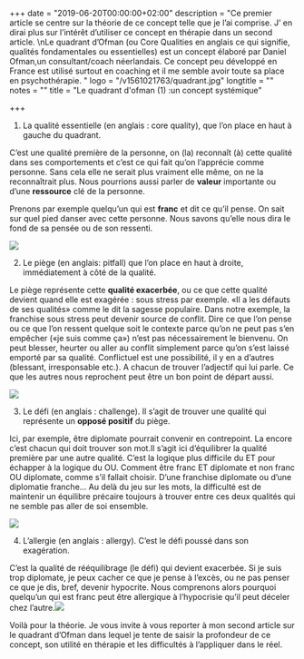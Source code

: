 +++
date = "2019-06-20T00:00:00+02:00"
description = "Ce premier article se centre sur la théorie de ce concept telle que je l’ai comprise. J’ en dirai plus sur l’intérêt d’utiliser ce concept en thérapie dans un second article. \nLe quadrant d’Ofman (ou Core Qualities en anglais ce qui signifie, qualités fondamentales ou essentielles) est un concept élaboré par Daniel Ofman,un consultant/coach néerlandais. Ce concept peu développé en France est  utilisé surtout  en coaching et il me semble avoir toute sa place en psychothérapie.  "
logo = "/v1561021763/quadrant.jpg"
longtitle = ""
notes = ""
title = "Le quadrant d'ofman (1) :un concept systémique"

+++
1. La qualité essentielle (en anglais : core quality), que l’on place en haut à gauche du quadrant.

C’est une qualité première de la personne, on (la) reconnaît (à) cette qualité dans ses comportements et c’est ce qui fait qu’on l’apprécie comme personne. Sans cela elle ne serait plus vraiment elle même, on ne la reconnaîtrait plus. Nous pourrions aussi parler de **valeur** importante ou d’une **ressource** clé de la personne.

Prenons par exemple quelqu’un qui est **franc** et dit ce qu’il pense. On sait sur quel pied danser avec cette personne. Nous savons qu’elle nous dira le fond de sa pensée ou de son ressenti.

![](https://res.cloudinary.com/dpjfqut00/w_900/v1561016874/quadrant%201.jpg)

2. Le piège (en anglais: pitfall) que l’on place en haut à droite, immédiatement à côté de la qualité.

Le piège représente cette **qualité exacerbée**, ou ce que cette qualité devient quand elle est exagérée : sous stress par exemple. «Il a les défauts de ses qualités» comme le dit la sagesse populaire. Dans notre exemple, la franchise sous stress peut devenir source de conflit. Dire ce que l’on pense ou ce que l’on ressent quelque soit le contexte parce qu’on ne peut pas s’en empêcher («je suis comme ça») n’est pas nécessairement le bienvenu. On peut blesser, heurter ou aller au conflit simplement parce qu’on s’est laissé emporté par sa qualité. Conflictuel est une possibilité, il y en a d’autres (blessant, irresponsable etc.). A chacun de trouver l’adjectif qui lui parle. Ce que les autres nous reprochent peut être un bon point de départ aussi.

**![](https://res.cloudinary.com/dpjfqut00/w_900/v1561017052/quadrant%202jpeg.jpg)**

3. Le défi (en anglais : challenge). Il s’agit de trouver une qualité qui représente un **opposé positif** du piège.

Ici, par exemple, être diplomate pourrait convenir en contrepoint. La encore c’est chacun qui doit trouver son mot.Il s’agit ici d’équilibrer la qualité première par une autre qualité. C’est la logique plus difficile du ET pour échapper à la logique du OU. Comment être franc ET diplomate et non franc OU diplomate, comme s’il fallait choisir. D’une franchise diplomate ou d’une diplomatie franche... Au delà du jeu sur les mots, la difficulté est de maintenir un équilibre précaire toujours à trouver entre ces deux qualités qui ne semble pas aller de soi ensemble.

**![](https://res.cloudinary.com/dpjfqut00/w_900/v1561017061/quadrant%203jpeg.jpg)**

4. L’allergie (en anglais : allergy). C’est le défi poussé dans son exagération.

C’est la qualité de rééquilibrage (le défi) qui devient exacerbée. Si je suis trop diplomate, je peux cacher ce que je pense à l’excès, ou ne pas penser ce que je dis, bref, devenir hypocrite. Nous comprenons alors pourquoi quelqu’un qui est franc peut être allergique à l’hypocrisie qu’il peut déceler chez l’autre.![](https://res.cloudinary.com/dpjfqut00/w_900/v1561020987/quadrant%204jpeg.jpg)

Voilà pour la théorie. Je vous invite à vous reporter à mon second article sur le quadrant d’Ofman dans lequel je tente de saisir la profondeur de ce concept, son utilité en thérapie et les difficultés à l’appliquer dans le réel.